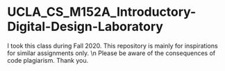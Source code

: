 # UCLA_CS_M152A_Introductory-Digital-Design-Laboratory

I took this class during Fall 2020. This repository is mainly for inspirations for similar assignments only. \n 
Please be aware of the consequences of code plagiarism. Thank you. 
